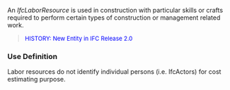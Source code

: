 ﻿An _IfcLaborResource_ is used in construction with particular skills or crafts required to perform certain types of construction or management related work.

> <font color="#0000FF" size="-1">HISTORY: New Entity in IFC
		Release 2.0</font>

### Use Definition
Labor resources do not identify individual persons (i.e. IfcActors) for cost estimating purpose.
